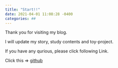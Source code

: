 ```yaml
---
title: "Start!!"
date: 2021-04-01 11:08:28 -0400
categories: ##
---
```

Thank you for visiting my blog.

I will update my story, study contents and toy-project.

If you have any qurious, please click following Link.

Click this => [github](https://github.com/Leo-ground) 

[jekyll-docs]: https://jekyllrb.com/docs/home
[jekyll-gh]:   https://github.com/jekyll/jekyll
[jekyll-talk]: https://talk.jekyllrb.com/
